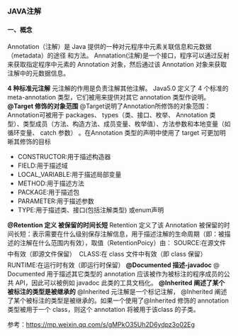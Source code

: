 ### JAVA注解

#### 一、概念

Annotation（注解）是 Java 提供的一种对元程序中元素关联信息和元数据（metadata）的途径
和方法。 Annatation(注解)是一个接口，程序可以通过反射来获取指定程序中元素的 Annotation
对象，然后通过该 Annotation 对象来获取注解中的元数据信息。  

**4 种标准元注解**
元注解的作用是负责注解其他注解。 Java5.0 定义了 4 个标准的 meta-annotation 类型，它们被用来提供对其它 annotation 类型作说明。
**@Target 修饰的对象范围**
@Target说明了Annotation所修饰的对象范围： Annotation可被用于 packages、 types（类、接口、枚举、 Annotation 类型）、类型成员（方法、构造方法、成员变量、枚举值）、方法参数和本地变量（如循环变量、 catch 参数） 。在Annotation 类型的声明中使用了 target 可更加明晰其修饰的目标

- CONSTRUCTOR:用于描述构造器
- FIELD:用于描述域
- LOCAL_VARIABLE:用于描述局部变量
- METHOD:用于描述方法
- PACKAGE:用于描述包
- PARAMETER:用于描述参数
- TYPE:用于描述类、接口(包括注解类型) 或enum声明

**@Retention 定义 被保留的时间长短**
Retention 定义了该 Annotation 被保留的时间长短：表示需要在什么级别保存注解信息，用于描述注解的生命周期（即：被描述的注解在什么范围内有效），取值（RetentionPoicy）由：
 SOURCE:在源文件中有效（即源文件保留）
 CLASS:在 class 文件中有效（即 class 保留）
 RUNTIME:在运行时有效（即运行时保留）
**@Documented 描述-javadoc**
@ Documented 用于描述其它类型的 annotation 应该被作为被标注的程序成员的公共 API，因此可以被例如 javadoc 此类的工具文档化。
**@Inherited 阐述了某个被标注的类型是被继承的**
@Inherited 元注解是一个标记注解， @Inherited 阐述了某个被标注的类型是被继承的。如果一个使用了@Inherited 修饰的 annotation 类型被用于一个 class，则这个 annotation 将被用于该class 的子类。  



参考：https://mp.weixin.qq.com/s/gMPkO35Uh2D6ydpz3o02Eg